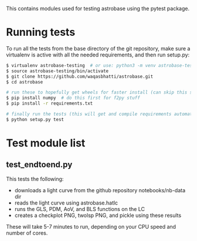 This contains modules used for testing astrobase using the pytest package.

# Running tests

To run all the tests from the base directory of the git repository, make sure a
virtualenv is active with all the needed requirements, and then run setup.py:

```bash
$ virtualenv astrobase-testing  # or use: python3 -m venv astrobase-testing
$ source astrobase-testing/bin/activate
$ git clone https://github.com/waqasbhatti/astrobase.git
$ cd astrobase

# run these to hopefully get wheels for faster install (can skip this step)
$ pip install numpy  # do this first for f2py stuff
$ pip install -r requirements.txt

# finally run the tests (this will get and compile requirements automatically)
$ python setup.py test
```

# Test module list

## test_endtoend.py

This tests the following:

- downloads a light curve from the github repository notebooks/nb-data dir
- reads the light curve using astrobase.hatlc
- runs the GLS, PDM, AoV, and BLS functions on the LC
- creates a checkplot PNG, twolsp PNG, and pickle using these results

These will take 5-7 minutes to run, depending on your CPU speed and number of
cores.

